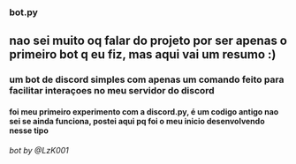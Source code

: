 ### bot.py

<h2> nao sei muito oq falar do projeto por ser apenas o primeiro bot q eu fiz, mas aqui vai um resumo :) </h2>

<h3> um bot de discord simples com apenas um comando feito para facilitar interaçoes no meu servidor do discord</h3>

<h4> foi meu primeiro experimento com a discord.py, é um codigo antigo nao sei se ainda funciona, postei aqui pq foi o meu inicio desenvolvendo nesse tipo </h4> 

<h6> bot by @LzK001 </h6>

